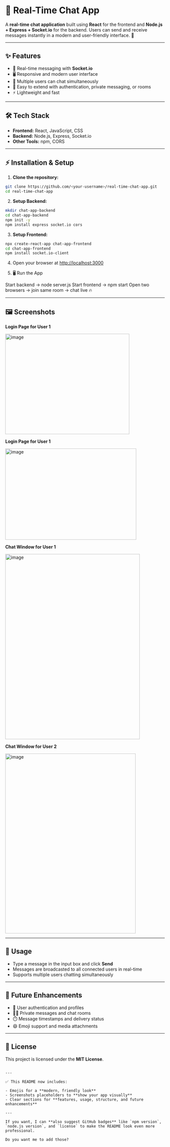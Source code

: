 
# 💬 Real-Time Chat App

A **real-time chat application** built using **React** for the frontend and **Node.js + Express + Socket.io** for the backend. Users can send and receive messages instantly in a modern and user-friendly interface. 🚀

---

## ✨ Features

- 💬 Real-time messaging with **Socket.io**
- 🖥️ Responsive and modern user interface
- 👥 Multiple users can chat simultaneously
- 🔧 Easy to extend with authentication, private messaging, or rooms
- ⚡ Lightweight and fast

---

## 🛠 Tech Stack

- **Frontend:** React, JavaScript, CSS  
- **Backend:** Node.js, Express, Socket.io  
- **Other Tools:** npm, CORS
  
---

## ⚡ Installation & Setup

1. **Clone the repository:**

```bash
git clone https://github.com/<your-username>/real-time-chat-app.git
cd real-time-chat-app
````

2. **Setup Backend:**

```bash
mkdir chat-app-backend
cd chat-app-backend
npm init -y
npm install express socket.io cors

```

3. **Setup Frontend:**

```bash
npx create-react-app chat-app-frontend
cd chat-app-frontend
npm install socket.io-client

```

4. Open your browser at [http://localhost:3000](http://localhost:3000)
   
6.  🖥️ Run the App

Start backend → node server.js
Start frontend → npm start
Open two browsers → join same room → chat live 🔥

---

## 🖼 Screenshots


**Login Page for User 1**

<img width="392" height="316" alt="image" src="https://github.com/user-attachments/assets/340b34b3-4d91-46f5-a285-a77fb01dddb6" />

**Login Page for User 1**

<img width="414" height="287" alt="image" src="https://github.com/user-attachments/assets/23b76273-60c0-4570-8ae8-838ede0b28a8" />


**Chat Window for User 1**

<img width="425" height="583" alt="image" src="https://github.com/user-attachments/assets/56667ce4-788d-423e-a7da-cb3207ef02cd" />

**Chat Window for User 2**

<img width="412" height="566" alt="image" src="https://github.com/user-attachments/assets/c106069a-15c0-4ae7-bc00-dde753d0390b" />


---

## 🚀 Usage

* Type a message in the input box and click **Send**
* Messages are broadcasted to all connected users in real-time
* Supports multiple users chatting simultaneously

---

## 🔮 Future Enhancements

* 🔑 User authentication and profiles
* 🕵️‍♂️ Private messages and chat rooms
* ⏱️ Message timestamps and delivery status
* 😄 Emoji support and media attachments

---

## 📄 License

This project is licensed under the **MIT License**.

```

---

✅ This README now includes:  

- Emojis for a **modern, friendly look**  
- Screenshots placeholders to **show your app visually**  
- Clear sections for **features, usage, structure, and future enhancements**  

---

If you want, I can **also suggest GitHub badges** like `npm version`, `node.js version`, and `license` to make the README look even more professional.  

Do you want me to add those?
```
